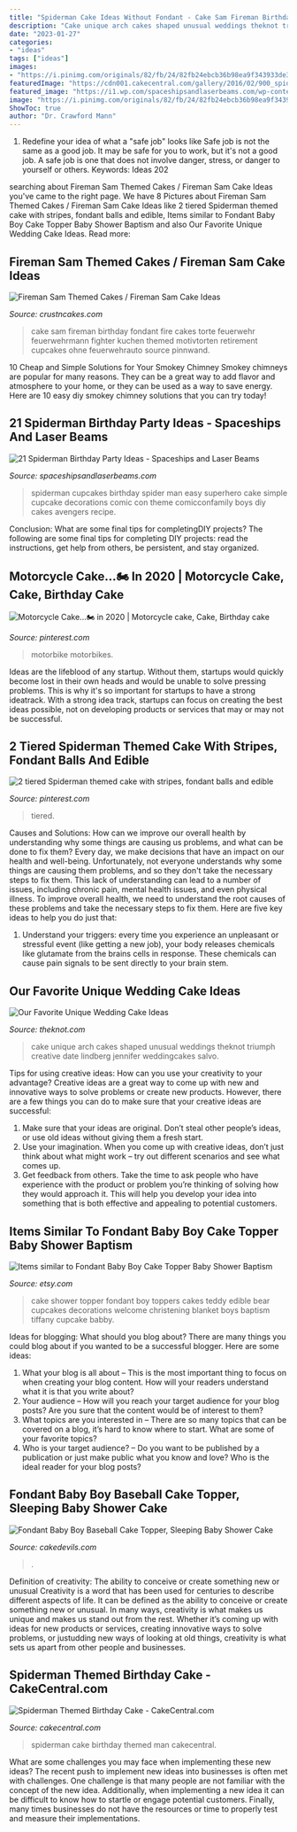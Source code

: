 ```yaml
---
title: "Spiderman Cake Ideas Without Fondant - Cake Sam Fireman Birthday Fondant Fire Cakes Torte Feuerwehr Feuerwehrmann Fighter Kuchen Themed Motivtorten Retirement Cupcakes Ohne Feuerwehrauto Source Pinnwand"
description: "Cake unique arch cakes shaped unusual weddings theknot triumph creative date lindberg jennifer weddingcakes salvo"
date: "2023-01-27"
categories:
- "ideas"
tags: ["ideas"]
images:
- "https://i.pinimg.com/originals/82/fb/24/82fb24ebcb36b98ea9f343933de37462.jpg"
featuredImage: "https://cdn001.cakecentral.com/gallery/2016/02/900_spiderman-themed-birthday-cake-937512HR7ss.jpg"
featured_image: "https://i1.wp.com/spaceshipsandlaserbeams.com/wp-content/uploads/2018/04/spiderman-cupcakes.jpg?resize=600%2C900&amp;ssl=1"
image: "https://i.pinimg.com/originals/82/fb/24/82fb24ebcb36b98ea9f343933de37462.jpg"
ShowToc: true
author: "Dr. Crawford Mann"
---
```



1) Redefine your idea of what a "safe job" looks like
Safe job is not the same as a good job. It may be safe for you to work, but it's not a good job. A safe job is one that does not involve danger, stress, or danger to yourself or others. Keywords: Ideas 202
	

		
searching about Fireman Sam Themed Cakes / Fireman Sam Cake Ideas you've came to the right page. We have 8 Pictures about Fireman Sam Themed Cakes / Fireman Sam Cake Ideas like 2 tiered Spiderman themed cake with stripes, fondant balls and edible, Items similar to Fondant Baby Boy Cake Topper Baby Shower Baptism and also Our Favorite Unique Wedding Cake Ideas. Read more:
		
    
## Fireman Sam Themed Cakes / Fireman Sam Cake Ideas

<img loading=lazy src="http://www.crustncakes.com/blog/wp-content/uploads/2015/11/862b14a17af3b3427a2d0ff6789bae47.jpg" onerror="this.onerror=null;this.src='https://tse1.mm.bing.net/th?id=OIP.ELXspEJ9FbLpeEIIKiG14gHaJ3&amp;pid=15.1';" alt="Fireman Sam Themed Cakes / Fireman Sam Cake Ideas">

_Source: crustncakes.com_

>cake sam fireman birthday fondant fire cakes torte feuerwehr feuerwehrmann fighter kuchen themed motivtorten retirement cupcakes ohne feuerwehrauto source pinnwand. 

	

10 Cheap and Simple Solutions for Your Smokey Chimney
Smokey chimneys are popular for many reasons. They can be a great way to add flavor and atmosphere to your home, or they can be used as a way to save energy. Here are 10 easy diy smokey chimney solutions that you can try today!

    
## 21 Spiderman Birthday Party Ideas - Spaceships And Laser Beams

<img loading=lazy src="https://i1.wp.com/spaceshipsandlaserbeams.com/wp-content/uploads/2018/04/spiderman-cupcakes.jpg?resize=600%2C900&amp;ssl=1" onerror="this.onerror=null;this.src='https://tse1.mm.bing.net/th?id=OIP.xQBeuHyCtp9TghEJmx1GVAHaLH&amp;pid=15.1';" alt="21 Spiderman Birthday Party Ideas - Spaceships and Laser Beams">

_Source: spaceshipsandlaserbeams.com_

>spiderman cupcakes birthday spider man easy superhero cake simple cupcake decorations comic con theme comicconfamily boys diy cakes avengers recipe. 

	

Conclusion: What are some final tips for completingDIY projects?
The following are some final tips for completing DIY projects: read the instructions, get help from others, be persistent, and stay organized.

    
## Motorcycle Cake...🏍 In 2020 | Motorcycle Cake, Cake, Birthday Cake

<img loading=lazy src="https://i.pinimg.com/736x/e2/f8/77/e2f877755349b6f3ff50e5927edb84fb.jpg" onerror="this.onerror=null;this.src='https://tse3.mm.bing.net/th?id=OIP.bVQyZDU0sF2VxQ21Qg-5xQHaI4&amp;pid=15.1';" alt="Motorcycle Cake...🏍 in 2020 | Motorcycle cake, Cake, Birthday cake">

_Source: pinterest.com_

>motorbike motorbikes. 

	

Ideas are the lifeblood of any startup. Without them, startups would quickly become lost in their own heads and would be unable to solve pressing problems. This is why it's so important for startups to have a strong ideatrack. With a strong idea track, startups can focus on creating the best ideas possible, not on developing products or services that may or may not be successful.

    
## 2 Tiered Spiderman Themed Cake With Stripes, Fondant Balls And Edible

<img loading=lazy src="https://i.pinimg.com/originals/82/fb/24/82fb24ebcb36b98ea9f343933de37462.jpg" onerror="this.onerror=null;this.src='https://tse2.mm.bing.net/th?id=OIP.P4jejcmH6XBWuBtiYq1H4gHaKj&amp;pid=15.1';" alt="2 tiered Spiderman themed cake with stripes, fondant balls and edible">

_Source: pinterest.com_

>tiered. 

	

Causes and Solutions: How can we improve our overall health by understanding why some things are causing us problems, and what can be done to fix them?
Every day, we make decisions that have an impact on our health and well-being. Unfortunately, not everyone understands why some things are causing them problems, and so they don't take the necessary steps to fix them. This lack of understanding can lead to a number of issues, including chronic pain, mental health issues, and even physical illness. To improve overall health, we need to understand the root causes of these problems and take the necessary steps to fix them. Here are five key ideas to help you do just that: 
1) Understand your triggers: every time you experience an unpleasant or stressful event (like getting a new job), your body releases chemicals like glutamate from the brains cells in response. These chemicals can cause pain signals to be sent directly to your brain stem.

    
## Our Favorite Unique Wedding Cake Ideas

<img loading=lazy src="https://media-api.xogrp.com/images/19fd20d0-8a8a-40f0-9836-8daa2b78d978~rs_768.h" onerror="this.onerror=null;this.src='https://tse3.mm.bing.net/th?id=OIP.Syg4YYprMBLTcajqxnovbQHaJ4&amp;pid=15.1';" alt="Our Favorite Unique Wedding Cake Ideas">

_Source: theknot.com_

>cake unique arch cakes shaped unusual weddings theknot triumph creative date lindberg jennifer weddingcakes salvo. 

	

Tips for using creative ideas: How can you use your creativity to your advantage?
Creative ideas are a great way to come up with new and innovative ways to solve problems or create new products. However, there are a few things you can do to make sure that your creative ideas are successful:
1) Make sure that your ideas are original. Don’t steal other people’s ideas, or use old ideas without giving them a fresh start.
2) Use your imagination. When you come up with creative ideas, don’t just think about what might work – try out different scenarios and see what comes up.
3) Get feedback from others. Take the time to ask people who have experience with the product or problem you’re thinking of solving how they would approach it. This will help you develop your idea into something that is both effective and appealing to potential customers.

    
## Items Similar To Fondant Baby Boy Cake Topper Baby Shower Baptism

<img loading=lazy src="https://img1.etsystatic.com/007/0/6883588/il_570xN.387596781_5r0x.jpg" onerror="this.onerror=null;this.src='https://tse1.mm.bing.net/th?id=OIP.gvPXB1drLtoEk3OvzdW34AHaG5&amp;pid=15.1';" alt="Items similar to Fondant Baby Boy Cake Topper Baby Shower Baptism">

_Source: etsy.com_

>cake shower topper fondant boy toppers cakes teddy edible bear cupcakes decorations welcome christening blanket boys baptism tiffany cupcake babby. 

	

Ideas for blogging: What should you blog about?
There are many things you could blog about if you wanted to be a successful blogger. Here are some ideas: 
1) What your blog is all about – This is the most important thing to focus on when creating your blog content. How will your readers understand what it is that you write about? 
2) Your audience – How will you reach your target audience for your blog posts? Are you sure that the content would be of interest to them? 
3) What topics are you interested in – There are so many topics that can be covered on a blog, it’s hard to know where to start. What are some of your favorite topics? 
4) Who is your target audience? – Do you want to be published by a publication or just make public what you know and love? Who is the ideal reader for your blog posts?

    
## Fondant Baby Boy Baseball Cake Topper, Sleeping Baby Shower Cake

<img loading=lazy src="https://www.cakedevils.com/uploads/1/0/9/0/10905695/s275947749466006588_p3899_i7_w2560.jpeg" onerror="this.onerror=null;this.src='https://tse2.mm.bing.net/th?id=OIP.7ornbnW9HrRoL-9qQehfpQHaGW&amp;pid=15.1';" alt="Fondant Baby Boy Baseball Cake Topper, Sleeping Baby Shower Cake">

_Source: cakedevils.com_

>. 

	

Definition of creativity: The ability to conceive or create something new or unusual
Creativity is a word that has been used for centuries to describe different aspects of life. It can be defined as the ability to conceive or create something new or unusual. In many ways, creativity is what makes us unique and makes us stand out from the rest. Whether it’s coming up with ideas for new products or services, creating innovative ways to solve problems, or justudding new ways of looking at old things, creativity is what sets us apart from other people and businesses.

    
## Spiderman Themed Birthday Cake - CakeCentral.com

<img loading=lazy src="https://cdn001.cakecentral.com/gallery/2016/02/900_spiderman-themed-birthday-cake-937512HR7ss.jpg" onerror="this.onerror=null;this.src='https://tse3.mm.bing.net/th?id=OIP.pe95O0TvUWgDwJieNnYh4gHaLH&amp;pid=15.1';" alt="Spiderman Themed Birthday Cake - CakeCentral.com">

_Source: cakecentral.com_

>spiderman cake birthday themed man cakecentral. 

	

What are some challenges you may face when implementing these new ideas?
The recent push to implement new ideas into businesses is often met with challenges. One challenge is that many people are not familiar with the concept of the new idea. Additionally, when implementing a new idea it can be difficult to know how to startle or engage potential customers. Finally, many times businesses do not have the resources or time to properly test and measure their implementations.

